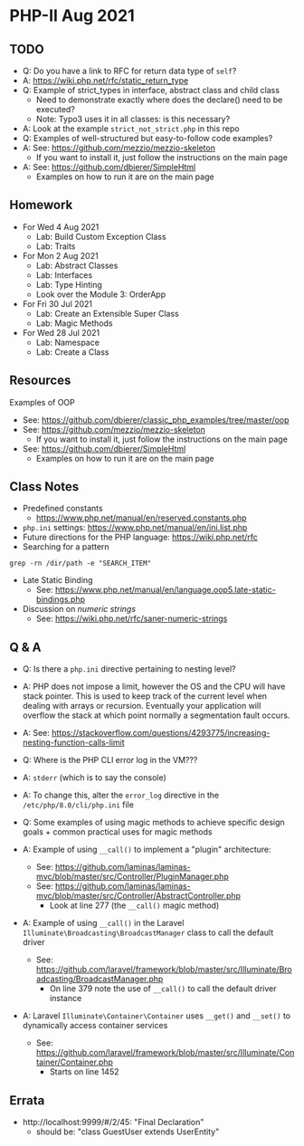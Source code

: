 # PHP-II Aug 2021

## TODO
* Q: Do you have a link to RFC for return data type of `self`?
* A: https://wiki.php.net/rfc/static_return_type
* Q: Example of strict_types in interface, abstract class and child class
  * Need to demonstrate exactly where does the declare() need to be executed?
  * Note: Typo3 uses it in all classes: is this necessary?
* A: Look at the example `strict_not_strict.php` in this repo
* Q: Examples of well-structured but easy-to-follow code examples?
* A: See: https://github.com/mezzio/mezzio-skeleton
  * If you want to install it, just follow the instructions on the main page
* A: See: https://github.com/dbierer/SimpleHtml
  * Examples on how to run it are on the main page

## Homework
* For Wed 4 Aug 2021
  * Lab: Build Custom Exception Class
  * Lab: Traits
* For Mon 2 Aug 2021
  * Lab: Abstract Classes
  * Lab: Interfaces
  * Lab: Type Hinting
  * Look over the Module 3: OrderApp
* For Fri 30 Jul 2021
  * Lab: Create an Extensible Super Class
  * Lab: Magic Methods
* For Wed 28 Jul 2021
  * Lab: Namespace
  * Lab: Create a Class

## Resources
Examples of OOP
* See: https://github.com/dbierer/classic_php_examples/tree/master/oop
* See: https://github.com/mezzio/mezzio-skeleton
  * If you want to install it, just follow the instructions on the main page
* See: https://github.com/dbierer/SimpleHtml
  * Examples on how to run it are on the main page

## Class Notes
* Predefined constants
  * https://www.php.net/manual/en/reserved.constants.php
* `php.ini` settings: https://www.php.net/manual/en/ini.list.php
* Future directions for the PHP language: https://wiki.php.net/rfc
* Searching for a pattern
```
grep -rn /dir/path -e "SEARCH_ITEM"
```
* Late Static Binding
  * See: https://www.php.net/manual/en/language.oop5.late-static-bindings.php
* Discussion on _numeric strings_
  * See: https://wiki.php.net/rfc/saner-numeric-strings

## Q & A

* Q: Is there a `php.ini` directive pertaining to nesting level?
* A: PHP does not impose a limit, however the OS and the CPU will have stack pointer.
     This is used to keep track of the current level when dealing with arrays or recursion.
     Eventually your application will overflow the stack at which point normally a segmentation fault occurs.
* A: See: https://stackoverflow.com/questions/4293775/increasing-nesting-function-calls-limit

* Q: Where is the PHP CLI error log in the VM???
* A: `stderr` (which is to say the console)
* A: To change this, alter the `error_log` directive in the `/etc/php/8.0/cli/php.ini` file

* Q: Some examples of using magic methods to achieve specific design goals + common practical uses for magic methods
* A: Example of using `__call()` to implement a "plugin" architecture:
  * See: https://github.com/laminas/laminas-mvc/blob/master/src/Controller/PluginManager.php
  * See: https://github.com/laminas/laminas-mvc/blob/master/src/Controller/AbstractController.php
    * Look at line 277 (the `__call()` magic method)
* A: Example of using `__call()` in the Laravel `Illuminate\Broadcasting\BroadcastManager` class to call the default driver
  * See: https://github.com/laravel/framework/blob/master/src/Illuminate/Broadcasting/BroadcastManager.php
    * On line 379 note the use of `__call()` to call the default driver instance
* A: Laravel `Illuminate\Container\Container` uses `__get()` and `__set()` to dynamically access container services
  * See: https://github.com/laravel/framework/blob/master/src/Illuminate/Container/Container.php
    * Starts on line 1452


## Errata
* http://localhost:9999/#/2/45: "Final Declaration"
  * should be: "class GuestUser extends UserEntity"

